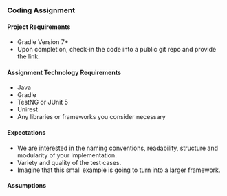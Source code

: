 ### Coding Assignment

#### Project Requirements
* Gradle Version 7+
* Upon completion, check-in the code into a public git repo and provide the link.

#### Assignment Technology Requirements
* Java
* Gradle
* TestNG or JUnit 5
* Unirest
* Any libraries or frameworks you consider necessary

#### Expectations
* We are interested in the naming conventions, readability, structure and modularity of your implementation. 
* Variety and quality of the test cases.
* Imagine that this small example is going to turn into a larger framework.

#### Assumptions
